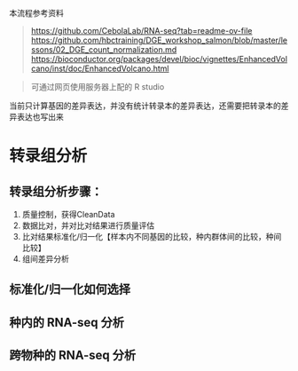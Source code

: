 本流程参考资料

>https://github.com/CebolaLab/RNA-seq?tab=readme-ov-file
https://github.com/hbctraining/DGE_workshop_salmon/blob/master/lessons/02_DGE_count_normalization.md
https://bioconductor.org/packages/devel/bioc/vignettes/EnhancedVolcano/inst/doc/EnhancedVolcano.html



>可通过网页使用服务器上配的 R studio
>


当前只计算基因的差异表达，并没有统计转录本的差异表达，还需要把转录本的差异表达也写出来



# 转录组分析

## 转录组分析步骤：
1. 质量控制，获得CleanData
1. 数据比对，并对比对结果进行质量评估
1. 比对结果标准化/归一化【样本内不同基因的比较，种内群体间的比较，种间比较】
1. 组间差异分析

## 标准化/归一化如何选择




## 种内的 RNA-seq 分析



## 跨物种的 RNA-seq 分析





